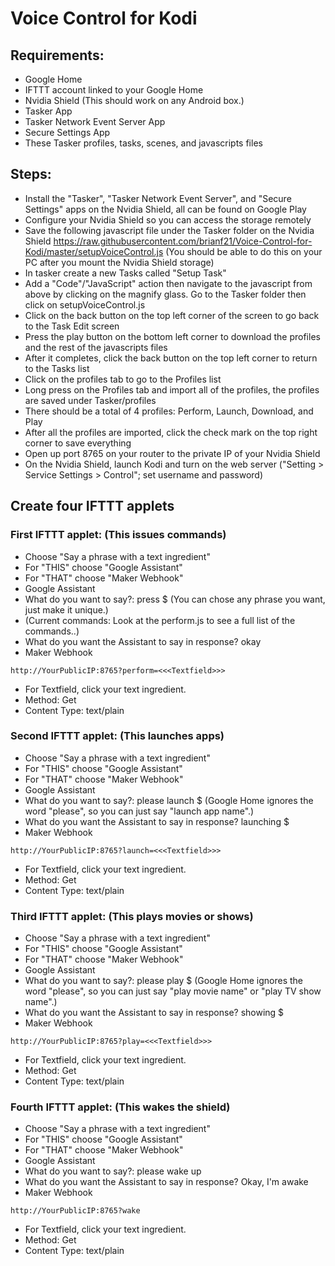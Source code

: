 # Voice Control for Kodi
## Requirements:
- Google Home
- IFTTT account linked to your Google Home
- Nvidia Shield (This should work on any Android box.)
- Tasker App
- Tasker Network Event Server App
- Secure Settings App
- These Tasker profiles, tasks, scenes, and javascripts files

 ## Steps:
 - Install the "Tasker", "Tasker Network Event Server", and "Secure Settings" apps on the Nvidia Shield, all can be found on Google Play
 - Configure your Nvidia Shield so you can access the storage remotely
 - Save the following javascript file under the Tasker folder on the Nvidia Shield https://raw.githubusercontent.com/brianf21/Voice-Control-for-Kodi/master/setupVoiceControl.js  (You should be able to do this on your PC after you mount the Nvidia Shield storage)
 - In tasker create a new Tasks called "Setup Task"
 - Add a "Code"/"JavaScript" action then navigate to the javascript from above by clicking on the magnify glass. Go to the Tasker folder then click on setupVoiceControl.js
 - Click on the back button on the top left corner of the screen to go back to the Task Edit screen
 - Press the play button on the bottom left corner to download the profiles and the rest of the javascripts files
 - After it completes, click the back button on the top left corner to return to the Tasks list
 - Click on the profiles tab to go to the Profiles list
 - Long press on the Profiles tab and import all of the profiles, the profiles are saved under Tasker/profiles
 - There should be a total of 4 profiles: Perform, Launch, Download, and Play
 - After all the profiles are imported, click the check mark on the top right corner to save everything
 - Open up port 8765 on your router to the private IP of your Nvidia Shield
 - On the Nvidia Shield, launch Kodi and turn on the web server ("Setting > Service Settings > Control"; set username and password)
  
## Create four IFTTT applets
  
### First IFTTT applet: (This issues commands)
- Choose "Say a phrase with a text ingredient"
- For "THIS" choose "Google Assistant"
- For "THAT" choose "Maker Webhook"
- Google Assistant
- What do you want to say?: press $ (You can chose any phrase you want, just make it unique.)
- (Current commands: Look at the perform.js to see a full list of the commands..)
- What do you want the Assistant to say in response? okay
- Maker Webhook
```
http://YourPublicIP:8765?perform=<<<Textfield>>>
```
- For Textfield, click your text ingredient.
- Method: Get
- Content Type: text/plain
  
### Second IFTTT applet: (This launches apps)
- Choose "Say a phrase with a text ingredient"
- For "THIS" choose "Google Assistant"
- For "THAT" choose "Maker Webhook"
- Google Assistant
- What do you want to say?: please launch $ (Google Home ignores the word "please", so you can just say "launch app name".)
- What do you want the Assistant to say in response? launching $
- Maker Webhook
```
http://YourPublicIP:8765?launch=<<<Textfield>>>
```
- For Textfield, click your text ingredient.
- Method: Get
- Content Type: text/plain
 
### Third IFTTT applet: (This plays movies or shows)
- Choose "Say a phrase with a text ingredient"
- For "THIS" choose "Google Assistant"
- For "THAT" choose "Maker Webhook"
- Google Assistant
- What do you want to say?: please play $ (Google Home ignores the word "please", so you can just say "play movie name" or "play TV show name".)
- What do you want the Assistant to say in response? showing $
- Maker Webhook
```
http://YourPublicIP:8765?play=<<<Textfield>>>
```
- For Textfield, click your text ingredient.
- Method: Get
- Content Type: text/plain

### Fourth IFTTT applet: (This wakes the shield)
- Choose "Say a phrase with a text ingredient"
- For "THIS" choose "Google Assistant"
- For "THAT" choose "Maker Webhook"
- Google Assistant
- What do you want to say?: please wake up 
- What do you want the Assistant to say in response? Okay, I'm awake
- Maker Webhook
```
http://YourPublicIP:8765?wake
```
- For Textfield, click your text ingredient.
- Method: Get
- Content Type: text/plain
